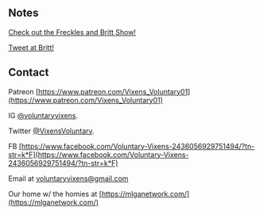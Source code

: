 ## Notes

[Check out the Freckles and Britt Show!](https://youtube.com/channel/UCsfziec2Iwimt2y7UXr10uA)

[Tweet at Britt!](https://twitter.com/TweetsByBritt)

## Contact

Patreon [https://www.patreon.com/Vixens_Voluntary01](https://www.patreon.com/Vixens_Voluntary01)

IG [@voluntaryvixens](https://www.instagram.com/voluntaryvixens/).

Twitter [@VixensVoluntary](https://twitter.com/VixensVoluntary).

FB [https://www.facebook.com/Voluntary-Vixens-2436056929751494/?tn-str=k*F](https://www.facebook.com/Voluntary-Vixens-2436056929751494/?tn-str=k*F)

Email at [voluntaryvixens@gmail.com](mailto:voluntaryvixens@gmail.com)

Our home w/ the homies at [https://mlganetwork.com/](https://mlganetwork.com/)
